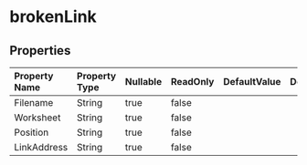 # **brokenLink**

 

## **Properties**

| Property Name | Property Type | Nullable |  ReadOnly | DefaultValue | Description | 
| :- | :- | :- |:- |  :- | :- |
|Filename|String|true|false |  ||
|Worksheet|String|true|false |  ||
|Position|String|true|false |  ||
|LinkAddress|String|true|false |  ||

